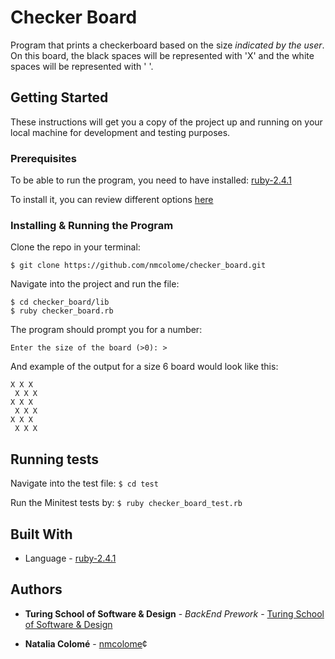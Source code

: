 # Checker Board


Program that prints a checkerboard based on the size *indicated by the user*.  On this board, the black spaces will be represented with 'X' and the white spaces will be represented with ' '.

## Getting Started

These instructions will get you a copy of the project up and running on your local machine for development and testing purposes.


### Prerequisites

To be able to run the program, you need to have installed: [ruby-2.4.1](https://ruby-doc.org/core-2.4.1/)

To install it, you can review different options [here](https://www.ruby-lang.org/en/documentation/installation/)


### Installing & Running the Program

Clone the repo in your terminal: 

`$ git clone https://github.com/nmcolome/checker_board.git`

Navigate into the project and run the file: 
```
$ cd checker_board/lib
$ ruby checker_board.rb
```

The program should prompt you for a number:

`Enter the size of the board (>0): > `

And example of the output for a size 6 board would look like this:

```
X X X  
 X X X  
X X X  
 X X X  
X X X  
 X X X
 ```

## Running tests

Navigate into the test file: `$ cd test`

Run the Minitest tests by: `$ ruby checker_board_test.rb`


## Built With

* Language - [ruby-2.4.1](https://ruby-doc.org/core-2.4.1/)


## Authors

* **Turing School of Software & Design** - *BackEnd Prework* - [Turing School of Software & Design](https://github.com/turingschool-examples)

* **Natalia Colomé** - [nmcolome](https://github.com/nmcolome)¢